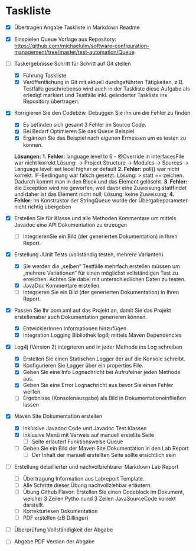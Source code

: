 # Taskliste

- [x] Übertragen Angabe Taskliste in Markdown Readme
- [x] Einspielen Queue Vorlage aus Repository:&nbsp; https://github.com/michaelulm/software-configuration-management/tree/master/test-automation/Queue
- [ ] Taskergebnisse Schritt für Schritt auf Git stellen
	- [x] Führung Taskliste
	- [x] Veröffentlichung in Git mit aktuell durchgeführten Tätigkeiten, z.B.     Testfälle geschriebenso wird auch in der Taskliste diese Aufgabe als erledigt markiert und Testfälle inkl. geänderter Taskliste ins Repository übertragen.
- [x] Korrigieren Sie den Codebzw. Debuggen Sie ihn um die Fehler zu finden
	- [x] Es befinden sich gesamt 3 Fehler im Source Code.
	- [x] Bei Bedarf Optimieren Sie das Queue Beispiel.
	- [x] Ergänzen Sie das Beispiel nach eigenen      Ermessen um es testen zu können.
	
	**Lösungen:**
	    **1. Fehler:** language level to 6 - @Override in interfacesFile war nicht korrekt 
	    Lösung: -> Project Structure -> Modules -> Sources -> Language level: set lecel higher or default
	    **2. Fehler:** poll() war nicht korrekt. IF-Bedingung war falsch gesetzt. 
	    Lösung: > statt == zeichen. Dadurch kommt man in den Block und das Element gelöscht.
	    **3. Fehler:** die Exception wird nie geworfen, weil davor eine Zuweisung stattfindet und daher ist das Element nicht null;
	    Lösung: keine Zuweisung;
	    **4. Fehler:** Im Konstruktor der StringQueue wurde der Übergabeparameter nicht richtig übergeben
	    
- [x] Erstellen Sie für Klasse und alle Methoden Kommentare um mittels Javadoc eine API Dokumentation zu erzeugen
	- [ ] IntegrierenSie ein Bild (der generierten Dokumentation) in Ihren Report.
- [x] Erstellung JUnit Tests (vollständig testen, mehrere Varianten)
	- [x]  Sie werden die „selben“ Testfälle mehrfach erstellen müssen um „mehrere Variationen“ für einen möglichst vollständigen Test zu erreichen. Achten Sie dabei mit unterschiedlichen Daten zu testen.
	- [x] JavaDoc Kommentare erstellen.
	- [ ] Integrieren Sie ein Bild (der generierten Dokumentation) in Ihren Report.
- [x] Passen Sie Ihr pom.xml auf das Projekt an, damit Sie das Projekt erstellenaber auch Dokumentation generieren 
können.
	- [x] EntwicklerInnen Informationen hinzufügen.
	- [x] Integration Logging Bibliothek log4j mittels Maven Dependencies
- [x] Log4j (Version 2) integrieren und in jeder Methode ins Log schreiben
	- [x] Erstellen Sie einen Statischen Logger der auf die Konsole schreibt.
	- [x] Konfigurieren Sie Logger über ein properties File.
	- [x] Geben Sie eine Info Lognachricht bei Aufrufeiner jeden Methode aus.
	- [x] Geben Sie eine Error Lognachricht aus bevor Sie einen Fehler werfen.
	- [ ] Ergebnisse (Konsolenausgabe) als Bild in Dokumentationeinfließen lassen
- [x] Maven Site Dokumentation erstellen
	- [x] Inklusive Javadoc Code und Javadoc Test Klassen
	- [x] Inklusive Menü mit Verweis auf manuell erstellte Seite
		- [ ] Seite erläutert Funktionsweise Queue
	- [ ] Geben Sie ein Bild der Maven Site Dokumentation in den Lab Report
		- [ ] Der Inhalt der manuell erstellten Seite sollte ersichtlich sein
- [ ] Erstellung detaillierter und nachvollziehbarer Markdown Lab Report
	- [ ] Übertragung Information aus Labreport Template.
	- [ ] Alle Schritte dieser Übung nachvollziehbar erläutern.
	- [ ] Übung Github Flavor: Erstellen Sie einen Codeblock im Dokument, welcher 3 Zeilen Pytho nund 3 Zeilen JavaSourceCode korrekt darstellt.
	- [ ] Korrekturlesen Dokumentation
	- [ ] PDF erstellen (zB Dillinger) 
- [ ] Überprüfung Vollständigkeit der Abgabe
- [ ] Abgabe PDF Version der Abgabe
